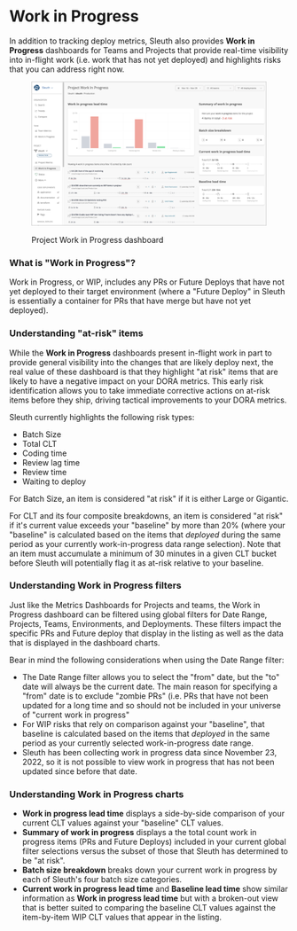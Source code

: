 # Work in Progress

In addition to tracking deploy metrics, Sleuth also provides **Work in Progress** dashboards for Teams and Projects that provide real-time visibility into in-flight work (i.e. work that has not yet deployed) and highlights risks that you can address right now.&#x20;

<figure><img src=".gitbook/assets/image (2).png" alt=""><figcaption><p>Project Work in Progress dashboard</p></figcaption></figure>

### What is "Work in Progress"?

Work in Progress, or WIP, includes any PRs or Future Deploys that have not yet deployed to their target environment (where a "Future Deploy" in Sleuth is essentially a container for PRs that have merge but have not yet deployed).&#x20;

### Understanding "at-risk" items

While the **Work in Progress** dashboards present in-flight work in part to provide general visibility into the changes that are likely deploy next, the real value of these dashboard is that they highlight "at risk" items that are likely to have a negative impact on your DORA metrics. This early risk identification allows you to take immediate corrective actions on at-risk items before they ship, driving tactical improvements to your DORA metrics.&#x20;

Sleuth currently highlights the following risk types:

* Batch Size
* Total CLT
* Coding time
* Review lag time
* Review time
* Waiting to deploy

For Batch Size, an item is considered "at risk" if it is either Large or Gigantic.

For CLT and its four composite breakdowns, an item is considered "at risk" if it's current value exceeds your "baseline" by more than 20% (where your "baseline" is calculated based on the items that _deployed_ during the same period as your currently work-in-progress data range selection). Note that an item must accumulate a minimum of 30 minutes in a given CLT bucket before Sleuth will potentially flag it as at-risk relative to your baseline.&#x20;

### Understanding Work in Progress filters

Just like the Metrics Dashboards for Projects and teams, the Work in Progress dashboard can be filtered using global filters for Date Range, Projects, Teams, Environments, and Deployments. These filters impact the specific PRs and Future deploy that display in the listing as well as the data that is displayed in the dashboard charts.

Bear in mind the following considerations when using the Date Range filter:

* The Date Range filter allows you to select the "from" date, but the "to" date will always be the current date. The main reason for specifying a "from" date is to exclude "zombie PRs" (i.e. PRs that have not been updated for a long time and so should not be included in your universe of "current work in progress"
* For WIP risks that rely on comparison against your "baseline", that baseline is calculated based on the items that _deployed_ in the same period as your currently selected work-in-progress date range.
* Sleuth has been collecting work in progress data since November 23, 2022, so it is not possible to view work in progress that has not been updated since before that date. &#x20;

### Understanding Work in Progress charts

* **Work in progress lead time** displays a side-by-side comparison of your current CLT values against your "baseline" CLT values.&#x20;
* **Summary of work in progress** displays a the total count work in progress items (PRs and Future Deploys) included in your current global filter selections versus the subset of those that Sleuth has determined to be "at risk".
* **Batch size breakdown** breaks down your current work in progress by each of Sleuth's four batch size categories.
* **Current work in progress lead time** and **Baseline lead time** show similar information as **Work in progress lead time** but with a broken-out view that is better suited to comparing the baseline CLT values against the item-by-item WIP CLT values that appear in the listing.

